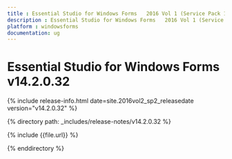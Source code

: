 ```yaml
---
title : Essential Studio for Windows Forms   2016 Vol 1 (Service Pack 1)Release Notes
description : Essential Studio for Windows Forms   2016 Vol 1 (Service Pack 1)Release Notes
platform : windowsforms
documentation: ug
---
```


# Essential Studio for Windows Forms  v14.2.0.32

{% include release-info.html date=site.2016vol2_sp2_releasedate version="v14.2.0.32" %} 

{% directory path: _includes/release-notes/v14.2.0.32 %}

{% include {{file.url}} %}

{% enddirectory %}
